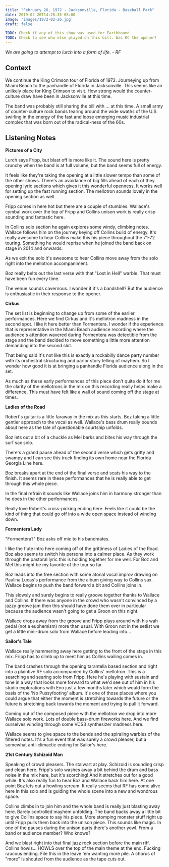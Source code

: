 ```yaml
---
title: "February 26, 1972 - Jacksonville, Florida - Baseball Park"
date: 2019-02-26T14:28:35-08:00
image: 'images/1972-02-26.jpg'
draft: false

TODO: Check if any of this show was used for Earthbound
TODO: Check to see who else played on this bill. Was KC the opener?
---
```


*We are going to attempt to lurch into a form of life. - RF*

## Context

We continue the King Crimson tour of Florida of 1972. Journeying up from Miami Beach to the panhandle of Florida in Jacksonville. This seems like an unlikely place for King Crimson to visit. How strong would the counter-culture draw have been in Jacksonville at this time.

The band was probably still sharing the bill with ... at this time. A small army of counter-culture rock bands tearing around the wide swaths of the U.S. swirling in the energy of the fast and loose emerging music industrial complex that was born out of the radical-ness of the 60s.  

## Listening Notes

**Pictures of a City**

Lurch says Fripp, but blast off is more like it. The sound here is pretty crunchy when the band is at full volume, but the band seems full of energy. 

It feels like they're taking the opening at a little slower tempo than some of the other shows. There's an avoidance of big fills ahead of each of they opening lyric sections which gives it this wonderful openness. It works well for setting up the fast running section. The mellotron sounds lovely in the opening section as well.

Fripp comes in here hot but there are a couple of stumbles. Wallace's cymbal work over the top of Fripp and Collins unison work is really crisp sounding and fantastic here.

In Collins solo section he again explores some windy, climbing notes. Wallace follows him on the journey keying off Collins build of energy. It's really awesome to hear Collins make this his piece throughout the 71-72 touring. Something he would reprise when he joined the band back on stage in 2014 and onwards.

As we exit the solo it's awesome to hear Collins move away from the solo right into the mellotron accompaniment.

Boz really belts out the last verse with that "Lost in Hell" warble. That must have been fun every time.

The venue sounds cavernous. I wonder if it's a bandshell? But the audience is enthusiastic in their response to the opener.

**Cirkus**

The set list is beginning to change up from some of the earlier performances. Here we find Cirkus and it's mellotron madness in the second spot. I like it here better than Formentera. I wonder if the experience that is representative in the Miami Beach audience recording where the audience's attention wavered during Formentera was detectible from the stage and the band decided to move something a little more attention demanding into the second slot.

That being said it's not like this is exactly a rockabilly dance party number with its orchestral structuring and parlor story telling of mayhem. So I wonder how good it is at bringing a panhandle Florida audience along in the set. 

As much as these early performances of this piece don't quite do it for me the clarity of the mellotrons in the mix on this recording really helps make a difference. This must have felt like a wall of sound coming off the stage at times.

**Ladies of the Road**

Robert's guitar is a little faraway in the mix as this starts. Boz taking a little gentler approach to the vocal as well. Wallace's bass drum really pounds about here as the tale of questionable courtship unfolds.

Boz lets out a bit of a chuckle as Mel barks and bites his way through the surf sax solo.

There's a grand pause ahead of the second verse which gets gritty and swampy and I can see this truck finding its own home near the Florida Georgia Line here.

Boz breaks apart at the end of the final verse and scats his way to the finish. It seems rare in these performances that he is really able to get through this whole piece.

In the final refrain it sounds like Wallace joins him in harmony stronger than he does in the other performances.

Really love Robert's cross-picking ending here. Feels like it could be the kind of thing that could go off into a wide open space instead of winding down.

**Formentera Lady**

"Formentera?" Boz asks off mic to his bandmates.

I like the flute intro here coming off of the grittiness of Ladies of the Road. Boz also seems to switch his persona into a calmer place. As they work through the pastoral lyric this is holding together for me well. For Boz and Mel this might be my favorite of the tour so far.

Boz leads into the free section with some atonal vocal improv drawing on Paulina Lucas's performance from the album giving way to Collins sax. Wallace begins to push the band forward a bit and Collins joins in.

This slowsly and surely begins to really groove together thanks to Wallace and Collins. If there was anyone in the crowd who wasn't convinced by a jazzy groove jam then this should have done them over in particular because the audience wasn't going to get a Groon on this night.

Wallace drops away from the groove and Fripp plays around with his wah pedal (not a euphemism) more than usual. With Groon not in the setlist we get a little mini-drum solo from Wallace before leading into...

**Sailor's Tale**

Wallace really hammering away here getting to the front of the stage in this mix. Fripp has to climb up to meet him as Collins wailing comes in.

The band crashes through the opening tarantella based section and right into a plaintive RF solo accompanied by Collins' mellotron. This is a searching and searing solo from Fripp. Here he's playing with sustain and tone in a way that looks more forward to what we'd see out of him in his studio explorations with Eno just a few months later which would form the basis of the 'No Pussyfooting' album. It's one of those places where you could argue that either the moment is stretching towards the future or the future is stretching back towards the moment and trying to pull it forward.

Coming out of the composed piece with the mellotron we drop into more Wallace solo work. Lots of double bass-drum fireworks here. And we find ourselves winding through some VCS3 synthesizer madness here.

Wallace seems to give space to the bends and the spiraling warbles of the filtered notes. It's a fun event that was surely a crowd pleaser, but a somewhat anti-climactic ending for Sailor's here.

**21st Century Schizoid Man**

Speaking of crowd pleasers. The stalwart at play. Schizoid is sounding crisp and clean here. Fripp's solo washes away a bit behind the drum and bass noise in the mix here, but it's scorching! And it stretches out for a good while. It's also really fun to hear Boz and Wallace back him here. At one point Boz lets out a howling scream. It really seems that RF has come alive here in this solo and is guiding the whole scene into a new and wondrous space. 

Collins climbs in to join him and the whole band is really just blasting away here. Barely controlled mayhem unfolding. The band backs away a little bit to give Collins space to say his piece. More stomping monster stuff right up until Fripp pulls them back into the unison piece. This sounds like magic. In one of the pauses during the unison parts there's another yowl. From a band or audience member? Who knows?

And we blast right into that final jazz rock section before the main riff. Collins howls... HOWLS over the top of the main theme at the end. Fucking raucous ending. File this in the leave 'em wanting more pile. A chorus of "more" is shouted from the audience as the tape cuts out.








 






 

